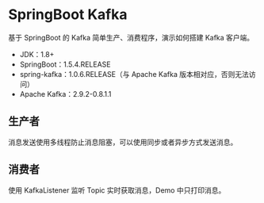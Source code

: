 # SpringBoot Kafka
基于 SpringBoot 的 Kafka 简单生产、消费程序，演示如何搭建 Kafka 客户端。

* JDK：1.8+
* SpringBoot：1.5.4.RELEASE
* spring-kafka：1.0.6.RELEASE（与 Apache Kafka 版本相对应，否则无法访问）
* Apache Kafka：2.9.2-0.8.1.1

## 生产者
消息发送使用多线程防止消息阻塞，可以使用同步或者异步方式发送消息。

## 消费者
使用 KafkaListener 监听 Topic 实时获取消息，Demo 中只打印消息。
